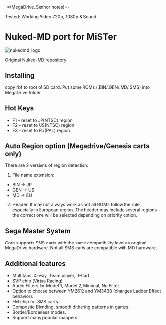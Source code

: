 -=(MegaDrive_Senhor notes)=-

Tested: Working Video 720p, 1080p & Sound

# Nuked-MD port for MiSTer

![nukedmd_logo](rtl/nuked-md/nukedmd_logo.png)

[Original Nuked-MD repository](https://github.com/nukeykt/Nuked-MD-FPGA)

## Installing
copy rbf to root of SD card. Put some ROMs (.BIN/.GEN/.MD/.SMS) into MegaDrive folder


## Hot Keys
* F1 - reset to JP(NTSC) region
* F2 - reset to US(NTSC) region
* F3 - reset to EU(PAL)  region


## Auto Region option (Megadrive/Genesis carts only)
There are 2 versions of region detection:

1) File name extension:

* BIN -> JP
* GEN -> US
* MD  -> EU

2) Header. It may not always work as not all ROMs follow the rule, especially in European region.
The header may include several regions - the correct one will be selected depending on priority option.


## Sega Master System

Core supports SMS carts with the same compatibility level as original MegaDrive hardware. Not all SMS carts are compatible with MD hardware.


## Additional features

* Multitaps: 4-way, Team player, J-Cart
* SVP chip (Virtua Racing)
* Audio Filters for Model 1, Model 2, Minimal, No Filter.
* Option to choose between YM2612 and YM3438 (changes Ladder Effect behavior).
* FM chip for SMS carts.
* Composite Blending, smooth dithering patterns in games.
* Border/Borderless modes.
* Support many popular mappers.
